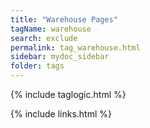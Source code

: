 ```yaml
---
title: "Warehouse Pages"
tagName: warehouse
search: exclude
permalink: tag_warehouse.html
sidebar: mydoc_sidebar
folder: tags
---
```

{% include taglogic.html %}

{% include links.html %}
